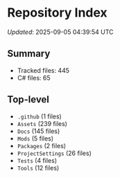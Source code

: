 # Repository Index

_Updated_: 2025-09-05 04:39:54 UTC

## Summary
- Tracked files: 445
- C# files: 65

## Top-level
- `.github` (1 files)
- `Assets` (239 files)
- `Docs` (145 files)
- `Mods` (5 files)
- `Packages` (2 files)
- `ProjectSettings` (26 files)
- `Tests` (4 files)
- `Tools` (12 files)
